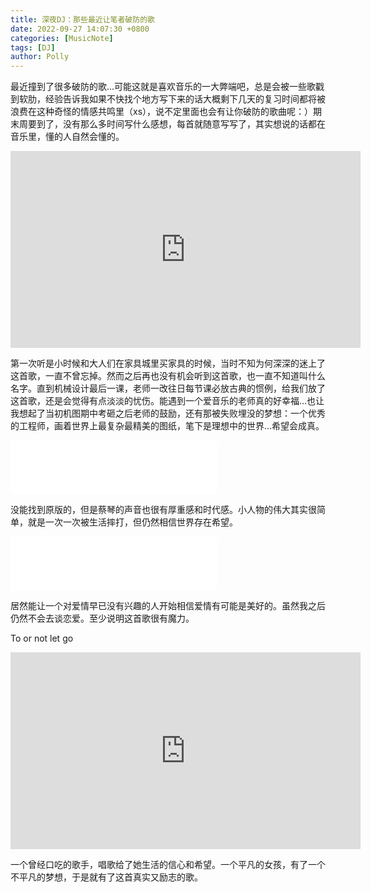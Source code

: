 ```yaml
---
title: 深夜DJ：那些最近让笔者破防的歌
date: 2022-09-27 14:07:30 +0800
categories: [MusicNote]
tags: [DJ]
author: Polly
---
```


最近撞到了很多破防的歌...可能这就是喜欢音乐的一大弊端吧，总是会被一些歌戳到软肋，经验告诉我如果不快找个地方写下来的话大概剩下几天的复习时间都将被浪费在这种奇怪的情感共鸣里（xs），说不定里面也会有让你破防的歌曲呢：）期末周要到了，没有那么多时间写什么感想，每首就随意写写了，其实想说的话都在音乐里，懂的人自然会懂的。

<iframe width="560" height="315" src="https://www.youtube.com/embed/sqBU8XyMgoc?start=1335" title="YouTube video player" frameborder="0" allow="accelerometer; autoplay; clipboard-write; encrypted-media; gyroscope; picture-in-picture" allowfullscreen></iframe>

第一次听是小时候和大人们在家具城里买家具的时候，当时不知为何深深的迷上了这首歌，一直不曾忘掉。然而之后再也没有机会听到这首歌，也一直不知道叫什么名字。直到机械设计最后一课，老师一改往日每节课必放古典的惯例，给我们放了这首歌，还是会觉得有点淡淡的忧伤。能遇到一个爱音乐的老师真的好幸福…也让我想起了当初机图期中考砸之后老师的鼓励，还有那被失败埋没的梦想：一个优秀的工程师，画着世界上最复杂最精美的图纸，笔下是理想中的世界…希望会成真。

<iframe frameborder="no" border="0" marginwidth="0" marginheight="0" width=330 height=86 src="//music.163.com/outchain/player?type=2&id=210884&auto=1&height=66"></iframe>

没能找到原版的，但是蔡琴的声音也很有厚重感和时代感。小人物的伟大其实很简单，就是一次一次被生活摔打，但仍然相信世界存在希望。

<iframe frameborder="no" border="0" marginwidth="0" marginheight="0" width=330 height=86 src="//music.163.com/outchain/player?type=2&id=539277641&auto=1&height=66"></iframe>

居然能让一个对爱情早已没有兴趣的人开始相信爱情有可能是美好的。虽然我之后仍然不会去谈恋爱。至少说明这首歌很有魔力。

To or not let go
<iframe width="560" height="315" src="https://www.youtube.com/embed/kyDm1eHVj1Q" title="YouTube video player" frameborder="0" allow="accelerometer; autoplay; clipboard-write; encrypted-media; gyroscope; picture-in-picture" allowfullscreen></iframe>

一个曾经口吃的歌手，唱歌给了她生活的信心和希望。一个平凡的女孩，有了一个不平凡的梦想，于是就有了这首真实又励志的歌。
